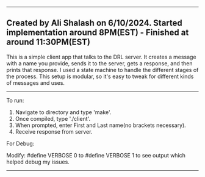 -----------------------------------------------------------------------------
Created by Ali Shalash on 6/10/2024. 
Started implementation around 8PM(EST) - Finished at around 11:30PM(EST)
-----------------------------------------------------------------------------

This is a simple client app that talks to the DRL server. It creates a message
with a name you provide, sends it to the server, gets a response, and then
prints that response. I used a state machine to handle the different stages
of the process. This setup is modular, so it's easy to tweak for different
kinds of messages and uses.

-----------------------------------------------------------------------------
To run:

1. Navigate to directory and type 'make'.
2. Once compiled, type './client'.
3. When prompted, enter First and Last name(no brackets necessary).
4. Receive response from server.


For Debug:

Modify: #define VERBOSE 0 to #define VERBOSE 1 to see output which helped debug my issues.

-----------------------------------------------------------------------------